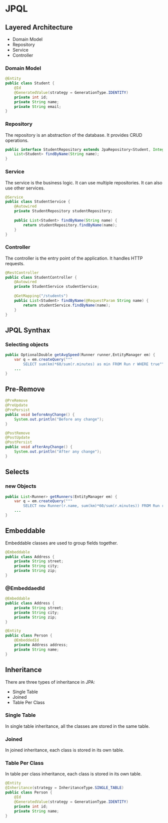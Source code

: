 # JPQL

## Layered Architecture

- Domain Model
- Repository
- Service
- Controller

### Domain Model

```java
@Entity
public class Student {
    @Id
    @GeneratedValue(strategy = GenerationType.IDENTITY)
    private int id;
    private String name;
    private String email;
}
```

### Repository

The repository is an abstraction of the database. It provides CRUD operations.

```java
public interface StudentRepository extends JpaRepository<Student, Integer> {
    List<Student> findByName(String name);
}
```

### Service

The service is the business logic. It can use multiple repositories. It can also use other services.

```java
@Service
public class StudentService {
    @Autowired
    private StudentRepository studentRepository;
    
    public List<Student> findByName(String name) {
        return studentRepository.findByName(name);
    }
}
```

### Controller

The controller is the entry point of the application. It handles HTTP requests.

```java
@RestController
public class StudentController {
    @Autowired
    private StudentService studentService;
    
    @GetMapping("/students")
    public List<Student> findByName(@RequestParam String name) {
        return studentService.findByName(name);
    }
}
```

## JPQL Synthax

### Selecting objects

```java
public OptionalDouble getAvgSpeed(Runner runner,EntityManager em) {
    var q = em.createQuery("""
        SELECT sum(km)*60/sum(r.minutes) as min FROM Run r WHERE true""", runner)
    ...
}
```

## Pre-Remove

```java
@PreRemove
@PreUpdate
@PrePersist
public void beforeAnyChange() {
    System.out.println("Before any change");
}

@PostRemove
@PostUpdate
@PostPersist
public void afterAnyChange() {
    System.out.println("After any change");
}
```

## Selects

### new Objects

```java
public List<Runner> getRunners(EntityManager em) {
    var q = em.createQuery("""
        SELECT new Runner(r.name, sum(km)*60/sum(r.minutes)) FROM Run r WHERE true GROUP BY r.name""", Runner.class)
    ...
}
```

## Embeddable

Embeddable classes are used to group fields together.

```java
@Embeddable
public class Address {
    private String street;
    private String city;
    private String zip;
}
```

### @EmbeddaedId

```java
@Embeddable
public class Address {
    private String street;
    private String city;
    private String zip;
}

@Entity
public class Person {
    @EmbeddedId
    private Address address;
    private String name;
}
```

## Inheritance

There are three types of inheritance in JPA:

- Single Table
- Joined
- Table Per Class

### Single Table

In single table inheritance, all the classes are stored in the same table.

### Joined

In joined inheritance, each class is stored in its own table.

### Table Per Class

In table per class inheritance, each class is stored in its own table.

```java
@Entity
@Inheritance(strategy = InheritanceType.SINGLE_TABLE)
public class Person {
    @Id
    @GeneratedValue(strategy = GenerationType.IDENTITY)
    private int id;
    private String name;
}
